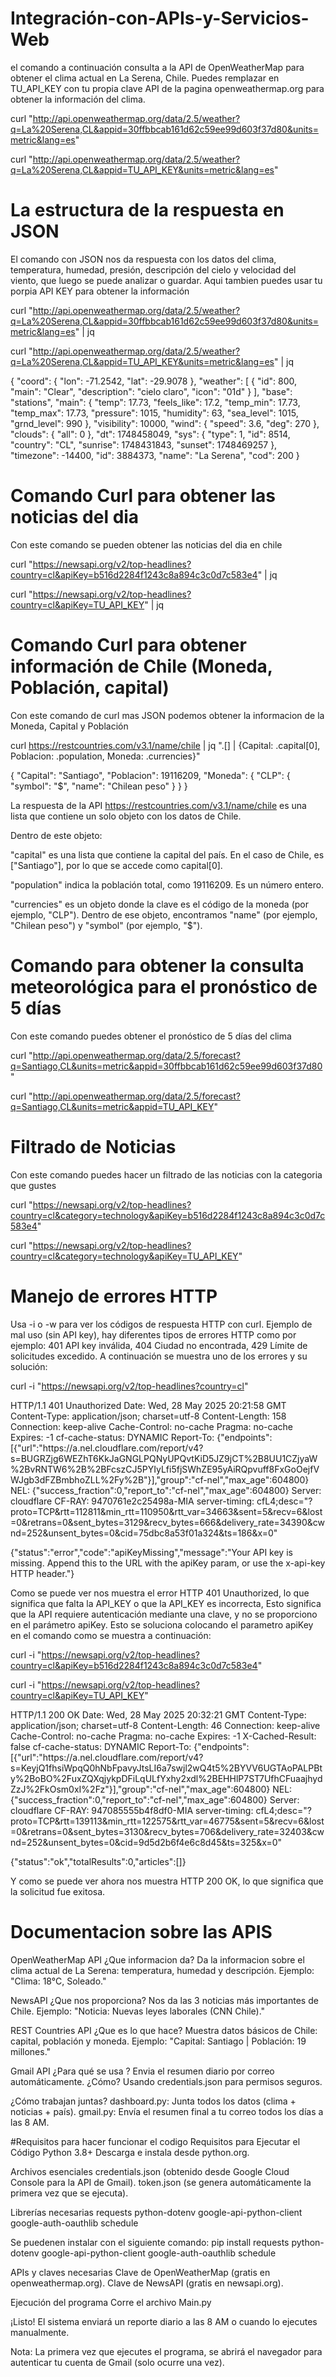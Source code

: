# Integración-con-APIs-y-Servicios-Web

el comando a continuación consulta a la API de OpenWeatherMap para obtener el clima actual en La Serena, Chile.
Puedes remplazar en TU_API_KEY con tu propia clave API de la pagina openweathermap.org para obtener la información del clima.

curl "http://api.openweathermap.org/data/2.5/weather?q=La%20Serena,CL&appid=30ffbbcab161d62c59ee99d603f37d80&units=metric&lang=es"

curl "http://api.openweathermap.org/data/2.5/weather?q=La%20Serena,CL&appid=TU_API_KEY&units=metric&lang=es"

# La estructura de la respuesta en JSON

El comando con JSON nos da respuesta con los datos del clima, temperatura, humedad, presión, descripción del cielo y velocidad del viento, que luego se puede analizar o guardar.
Aqui tambien puedes usar tu porpia API KEY para obtener la información

curl "http://api.openweathermap.org/data/2.5/weather?q=La%20Serena,CL&appid=30ffbbcab161d62c59ee99d603f37d80&units=metric&lang=es" | jq

curl "http://api.openweathermap.org/data/2.5/weather?q=La%20Serena,CL&appid=TU_API_KEY&units=metric&lang=es" | jq

{
  "coord": {
    "lon": -71.2542,
    "lat": -29.9078
  },
  "weather": [
    {
     "id": 800,
      "main": "Clear",
      "description": "cielo claro",
      "icon": "01d"
    }
  ],
  "base": "stations",
  "main": {
    "temp": 17.73,
    "feels_like": 17.2,
    "temp_min": 17.73,
    "temp_max": 17.73,
    "pressure": 1015,
    "humidity": 63,
    "sea_level": 1015,
    "grnd_level": 990
  },
  "visibility": 10000,
  "wind": {
    "speed": 3.6,
    "deg": 270
  },
  "clouds": {
    "all": 0
  },
  "dt": 1748458049,
  "sys": {
    "type": 1,
    "id": 8514,
    "country": "CL",
    "sunrise": 1748431843,
    "sunset": 1748469257
  },
  "timezone": -14400,
  "id": 3884373,
  "name": "La Serena",
  "cod": 200
}

# Comando Curl para obtener las noticias del dia

Con este comando se pueden obtener las noticias del dia en chile 

curl "https://newsapi.org/v2/top-headlines?country=cl&apiKey=b516d2284f1243c8a894c3c0d7c583e4" | jq

curl "https://newsapi.org/v2/top-headlines?country=cl&apiKey=TU_API_KEY" | jq

# Comando Curl para obtener información de Chile (Moneda, Población, capital)

Con este comando de curl mas JSON podemos obtener la informacion de la Moneda, Capital y Población

curl https://restcountries.com/v3.1/name/chile | jq ".[] | {Capital: .capital[0], Poblacion: .population, Moneda: .currencies}"

{
  "Capital": "Santiago",
  "Poblacion": 19116209,
  "Moneda": {
    "CLP": {
      "symbol": "$",
      "name": "Chilean peso"
    }
  }
}

La respuesta de la API https://restcountries.com/v3.1/name/chile es una lista que contiene un solo objeto con los datos de Chile.

Dentro de este objeto:

"capital" es una lista que contiene la capital del país. En el caso de Chile, es ["Santiago"], por lo que se accede como capital[0].

"population" indica la población total, como 19116209. Es un número entero.

"currencies" es un objeto donde la clave es el código de la moneda (por ejemplo, "CLP"). Dentro de ese objeto, encontramos "name" (por ejemplo, "Chilean peso") y "symbol" (por ejemplo, "$").

# Comando para obtener la consulta meteorológica para el pronóstico de 5 días

Con este comando puedes obtener el pronóstico de 5 días del clima

curl "http://api.openweathermap.org/data/2.5/forecast?q=Santiago,CL&units=metric&appid=30ffbbcab161d62c59ee99d603f37d80"

curl "http://api.openweathermap.org/data/2.5/forecast?q=Santiago,CL&units=metric&appid=TU_API_KEY"

# Filtrado de Noticias

Con este comando puedes hacer un filtrado de las noticias con la categoria que gustes

curl "https://newsapi.org/v2/top-headlines?country=cl&category=technology&apiKey=b516d2284f1243c8a894c3c0d7c583e4"

curl "https://newsapi.org/v2/top-headlines?country=cl&category=technology&apiKey=TU_API_KEY"

# Manejo de errores HTTP

Usa -i o -w para ver los códigos de respuesta HTTP con curl. Ejemplo de mal uso (sin API key), hay diferentes tipos de errores HTTP como por ejemplo: 401 API key inválida, 404 Ciudad no encontrada, 429 Límite de solicitudes excedido. A continuación se muestra uno de los errores y su solución:

curl -i "https://newsapi.org/v2/top-headlines?country=cl"

HTTP/1.1 401 Unauthorized
Date: Wed, 28 May 2025 20:21:58 GMT
Content-Type: application/json; charset=utf-8
Content-Length: 158
Connection: keep-alive
Cache-Control: no-cache
Pragma: no-cache
Expires: -1
cf-cache-status: DYNAMIC
Report-To: {"endpoints":[{"url":"https:\/\/a.nel.cloudflare.com\/report\/v4?s=BUGRZjg6WEZhT6KkJaGNGLPQNyUPQvtKiD5JZ9jCT%2B8UU1CZjyaW%2BvRNTW6%2B%2BFcszCJ5PYIyLfi5fjSWhZE95yAiRQpvuff8FxGoOejfVWJgb3dFZBmbhoZLL%2Fy%2B"}],"group":"cf-nel","max_age":604800}
NEL: {"success_fraction":0,"report_to":"cf-nel","max_age":604800}
Server: cloudflare
CF-RAY: 9470761e2c25498a-MIA
server-timing: cfL4;desc="?proto=TCP&rtt=112811&min_rtt=110950&rtt_var=34663&sent=5&recv=6&lost=0&retrans=0&sent_bytes=3129&recv_bytes=666&delivery_rate=34390&cwnd=252&unsent_bytes=0&cid=75dbc8a53f01a324&ts=186&x=0"

{"status":"error","code":"apiKeyMissing","message":"Your API key is missing. Append this to the URL with the apiKey param, or use the x-api-key HTTP header."}

Como se puede ver nos muestra el error HTTP 401 Unauthorized, lo que significa que falta la API_KEY o que la API_KEY es incorrecta, Esto significa que la API requiere autenticación mediante una clave, y no se proporciono en el parámetro apiKey.
Esto se soluciona colocando el parametro apiKey en el comando como se muestra a continuación:

curl -i "https://newsapi.org/v2/top-headlines?country=cl&apiKey=b516d2284f1243c8a894c3c0d7c583e4"

curl -i "https://newsapi.org/v2/top-headlines?country=cl&apiKey=TU_API_KEY"

HTTP/1.1 200 OK
Date: Wed, 28 May 2025 20:32:21 GMT
Content-Type: application/json; charset=utf-8
Content-Length: 46
Connection: keep-alive
Cache-Control: no-cache
Pragma: no-cache
Expires: -1
X-Cached-Result: false
cf-cache-status: DYNAMIC
Report-To: {"endpoints":[{"url":"https:\/\/a.nel.cloudflare.com\/report\/v4?s=KeyjQ1fhsiWpqQ0hNbFpavyJtsLI6a7swjl2wQ4t5%2BYVV6UGTAoPALPBty%2BoBO%2FuxZQXqjykpDFiLqULfYxhy2xdl%2BEHHlP7ST7UfhCFuaajhydZzJ%2FkOsm0xI%2Fz"}],"group":"cf-nel","max_age":604800}
NEL: {"success_fraction":0,"report_to":"cf-nel","max_age":604800}
Server: cloudflare
CF-RAY: 947085555b4f8df0-MIA
server-timing: cfL4;desc="?proto=TCP&rtt=139113&min_rtt=122575&rtt_var=46775&sent=5&recv=6&lost=0&retrans=0&sent_bytes=3130&recv_bytes=706&delivery_rate=32403&cwnd=252&unsent_bytes=0&cid=9d5d2b6f4e6c8d45&ts=325&x=0"

{"status":"ok","totalResults":0,"articles":[]}

Y como se puede ver ahora nos muestra HTTP 200 OK, lo que significa que la solicitud fue exitosa.

# Documentacion sobre las APIS
OpenWeatherMap API
¿Que informacion da?
Da la informacion sobre el clima actual de La Serena: temperatura, humedad y descripción.
Ejemplo:
"Clima: 18°C, Soleado."

NewsAPI
¿Que nos proporciona?
Nos da las 3 noticias más importantes de Chile.
Ejemplo:
"Noticia: Nuevas leyes laborales (CNN Chile)."

REST Countries API
¿Que es lo que hace?
Muestra datos básicos de Chile: capital, población y moneda.
Ejemplo:
"Capital: Santiago | Población: 19 millones."

Gmail API
¿Para qué se usa ?
Envia el resumen diario por correo automáticamente.
¿Cómo?
Usando credentials.json para permisos seguros.

¿Cómo trabajan juntas?
dashboard.py: Junta todos los datos (clima + noticias + país).
gmail.py: Envía el resumen final a tu correo todos los días a las 8 AM.


#Requisitos para hacer funcionar el codigo
Requisitos para Ejecutar el Código
Python 3.8+
Descarga e instala desde python.org.

Archivos esenciales
credentials.json (obtenido desde Google Cloud Console para la API de Gmail).
token.json (se genera automáticamente la primera vez que se ejecuta).

Librerías necesarias
requests
python-dotenv
google-api-python-client
google-auth-oauthlib
schedule

Se puedenen instalar con el siguiente comando:
pip install requests python-dotenv google-api-python-client google-auth-oauthlib schedule

APIs y claves necesarias
Clave de OpenWeatherMap (gratis en openweathermap.org).
Clave de NewsAPI (gratis en newsapi.org).

Ejecución del programa
Corre el archivo Main.py 

¡Listo! El sistema enviará un reporte diario a las 8 AM o cuando lo ejecutes manualmente.

Nota: La primera vez que ejecutes el programa, se abrirá el navegador para autenticar tu cuenta de Gmail (solo ocurre una vez).
